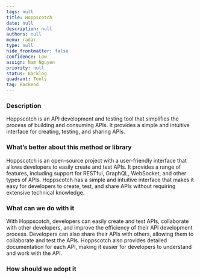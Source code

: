 ```yaml
---
tags: null
title: Hoppscotch
date: null
description: null
authors: null
menu: radar
type: null
hide_frontmatter: false
confidence: Low
assign: Nam Nguyen
priority: null
status: Backlog
quadrant: Tools
tag: Backend
---
```


<!-- table_of_contents 5bc88007-4147-4bcd-8e27-500199b8fd5e -->

### Description
Hoppscotch is an API development and testing tool that simplifies the process of building and consuming APIs. It provides a simple and intuitive interface for creating, testing, and sharing APIs.

### What’s better about this method or library
Hoppscotch is an open-source project with a user-friendly interface that allows developers to easily create and test APIs. It provides a range of features, including support for RESTful, GraphQL, WebSocket, and other types of APIs. Hoppscotch has a simple and intuitive interface that makes it easy for developers to create, test, and share APIs without requiring extensive technical knowledge.

### What can we do with it
With Hoppscotch, developers can easily create and test APIs, collaborate with other developers, and improve the efficiency of their API development process. Developers can also share their APIs with others, allowing them to collaborate and test the APIs. Hoppscotch also provides detailed documentation for each API, making it easier for developers to understand and work with the API.

### How should we adopt it
<!-- child_database 70b3a509-804f-4801-9cb5-be6178f78f6f -->
